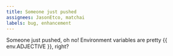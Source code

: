 ```yaml
---
title: Someone just pushed
assignees: JasonEtco, matchai
labels: bug, enhancement
---
```


Someone just pushed, oh no!
Environment variables are pretty {{ env.ADJECTIVE }}, right?
